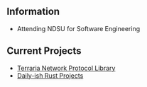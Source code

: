 ## Information
- Attending NDSU for Software Engineering
  
## Current Projects
- [Terraria Network Protocol Library](https://github.com/sstock2005/TNPL)
- [Daily-ish Rust Projects](https://github.com/sstock2005/rust-daily)

